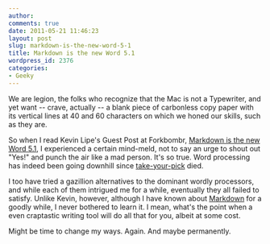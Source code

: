 ```yaml
---
author:
comments: true
date: 2011-05-21 11:46:23
layout: post
slug: markdown-is-the-new-word-5-1
title: Markdown is the new Word 5.1
wordpress_id: 2376
categories:
- Geeky
---
```


We are legion, the folks who recognize that the Mac is not a Typewriter, and yet want -- crave, actually -- a blank piece of carbonless copy paper with its vertical lines at 40 and 60 characters on which we honed our skills, such as they are.

So when I read Kevin Lipe's Guest Post at Forkbombr,  [Markdown is the new Word 5.1](http://forkbombr.net/markdown-new-word51/), I experienced a certain mind-meld, not to say an urge to shout out "Yes!" and punch the air like a mad person. It's so true. Word processing has indeed been going downhill since [take-your-pick](http://www.nndb.com/lists/501/000106183/) died.

I too have tried a gazillion alternatives to the dominant wordly processors, and while each of them intrigued me for a while, eventually they all failed to satisfy. Unlike Kevin, however, although I have known about [Markdown](http://daringfireball.net/projects/markdown/) for a goodly while, I never bothered to learn it. I mean, what's the point when a even craptastic writing tool will do all that for you, albeit at some cost.

Might be time to change my ways. Again. And maybe permanently.

